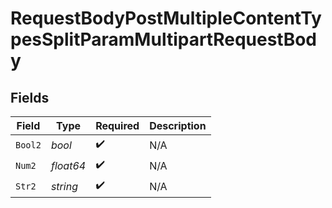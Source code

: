 # RequestBodyPostMultipleContentTypesSplitParamMultipartRequestBody


## Fields

| Field              | Type               | Required           | Description        |
| ------------------ | ------------------ | ------------------ | ------------------ |
| `Bool2`            | *bool*             | :heavy_check_mark: | N/A                |
| `Num2`             | *float64*          | :heavy_check_mark: | N/A                |
| `Str2`             | *string*           | :heavy_check_mark: | N/A                |